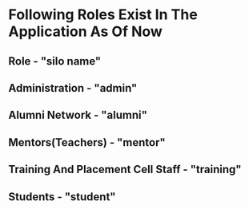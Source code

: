 # Following Roles Exist In The Application As Of Now
## Role           - "silo name"
## Administration - "admin"
## Alumni Network - "alumni"
## Mentors(Teachers) - "mentor"
## Training And Placement Cell Staff - "training"
## Students - "student"
